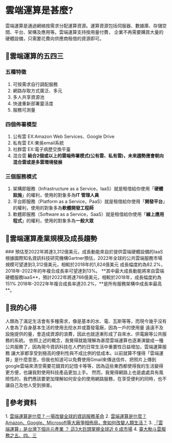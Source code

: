 # 雲端運算是甚麼?
雲端運算是通過網絡按需求分配運算資源。運算資源包括伺服器、數據庫、存儲空間、平台、架構及應用等。雲端運算支持按用量付費，
企業不再需要購買大量的硬體設備，只需要花費向供應商租借的資源即可。

<h2>&#x1F539;雲端運算的五四三</h2>

### 五種特徵
1. 可按需求自行調配服務
2. 網路存取方式廣泛、多元
3. 多人共享資源池
4. 快速重新部署靈活度
5. 服務可測量

### 四個佈署模型
1. 公有雲 EX:Amazon Web Services、Google Drive 
2. 私有雲 EX:東吳email系統
3. 社群雲 EX:電子病歷交換平臺
4. 混合雲 **結合2個或以上的雲端佈署模式(公有雲、私有雲)，未來趨勢應會朝向混合雲或是多雲環境發展**

### 三個服務模式
1. 架構即服務（Infrastructure as a Service，IaaS）就是租借給你使用「**硬體設施**」的權利，使用的對象多為**IT 管理人員**
2. 平台即服務（Platform as a Service，PaaS）就是租借給你使用「**開發平台**」的權利，使用的對象多為**軟體開發工程師**
3. 軟體即服務（Software as a Service，SaaS）就是租借給你使用「**線上應用程式**」的權利，使用的對象多為**一般大眾**

<h2>&#x1F539;雲端運算產業規模及成長趨勢</h2>
### 預估至2022年將達3,312億美元，成長動能來自於提供雲端硬體設備的IaaS
根據國際知名資訊科技研究機構Gartner預估，2022年全球的公共雲端服務市場規模可望達到3,312億美元，相較於2018年的1,824億美元
成長幅度約為82.2%，2018年-2022年的年複合成長率可望達到13%。
**其中最大成長動能將來自雲端硬體服務IaaS**，預計2022年將達766億美元，相較於2018年，成長幅度約為151%
2018年-2022年年複合成長率達20.2%，**是所有服務架構中成長率最高**。

<h2>&#x1F539;我的心得</h2>
  人類為了滿足生活會有多種需求，像是基本的水、電、瓦斯等等，而現今幾乎沒有人會為了自身基本生活的使用去挖水井或蓋發電廠，因為一戶的使用量
遠遠不及設施提供的量，會造成資源的浪費，因此也就逐漸形成了自來水、供電廠等公共服務的系統。
 依照上述的概念，我覺得就能理解為甚麼雲端運算也逐漸演變成一種公共服務了，因為現今資訊科技在人們的日常生活中重要性日益增加，雲端運算服務
讓大家都享受到極高的便利性與不成比例的低成本。以前就算不懂得「雲端運算」是什麼意思，但我也知道可以免費使用Gmail來傳送信件、把照片上傳到
google雲端來清空需要花錢買的記憶卡等等，因為這些東西都使得我的生活變得更方便，也讓我對使用科技產品更加上手。
  然而，我覺得網路上也是處處具有風險性的，我們應該要更加理解如何安全的使用網路服務，在享受便利的同時，也不讓自己及他人受到損害。



<h2>&#x1F539;參考資料</h2>
1. <a href="https://www.ecloudture.com/cloud-computing-information-service-revelution/">雲端運算是什麼 ? 一場改變全球的資訊服務革命</a>
2. <a href="https://www.inside.com.tw/feature/ai/9730-cloud-computing">雲端運算是什麼？Amazon、Google、Microsoft等大廠爭相佈局，會如何改變人類生活？</a>
3. <a href="https://www.cmoney.tw/notes/note-detail.aspx?nid=174691">「雲端運算」是台灣下個兆元產業 ？ 這3大巨頭掌握全球近 6 成市場</a>
4. <a href="http://www.cc.ntu.edu.tw/chinese/epaper/0015/20101220_1501.htm">臺大觔斗雲服務之五、四、三</a>
